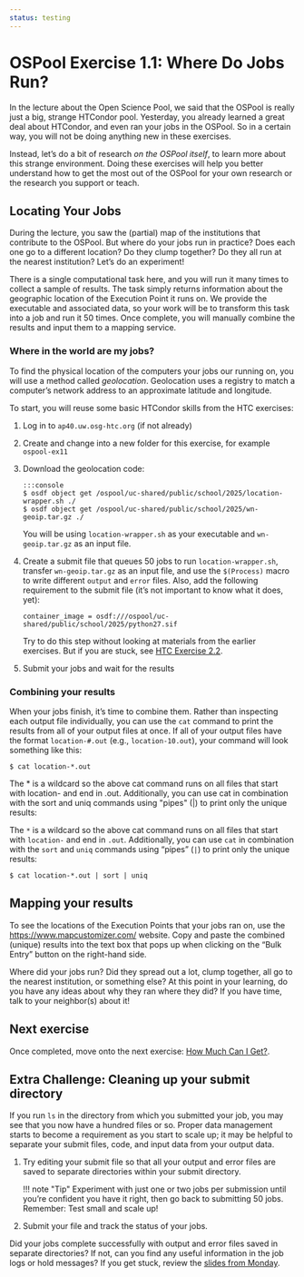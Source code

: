 ```yaml
---
status: testing
---
```


# OSPool Exercise 1.1: Where Do Jobs Run?

In the lecture about the Open Science Pool,
we said that the OSPool is really just a big, strange HTCondor pool.
Yesterday, you already learned a great deal about HTCondor,
and even ran your jobs in the OSPool.
So in a certain way, you will not be doing anything new in these exercises.

Instead, let’s do a bit of research _on the OSPool itself_,
to learn more about this strange environment.
Doing these exercises will help you better understand how to get the most out of the OSPool
for your own research or the research you support or teach.

## Locating Your Jobs

During the lecture, you saw the (partial) map of the institutions that contribute to the OSPool.
But where do your jobs run in practice?
Does each one go to a different location?
Do they clump together?
Do they all run at the nearest institution?
Let’s do an experiment!

There is a single computational task here, and you will run it many times to collect a sample of results.
The task simply returns information about the geographic location of the Execution Point it runs on.
We provide the executable and associated data,
so your work will be to transform this task into a job and run it 50 times.
Once complete, you will manually combine the results and input them to a mapping service.

### Where in the world are my jobs?

To find the physical location of the computers your jobs our running on, you will use a method called *geolocation*.
Geolocation uses a registry to match a computer’s network address to an approximate latitude and longitude.

To start, you will reuse some basic HTCondor skills from the HTC exercises:

1.  Log in to `ap40.uw.osg-htc.org` (if not already)
1.  Create and change into a new folder for this exercise, for example `ospool-ex11`
1.  Download the geolocation code:

        :::console
        $ osdf object get /ospool/uc-shared/public/school/2025/location-wrapper.sh ./
        $ osdf object get /ospool/uc-shared/public/school/2025/wn-geoip.tar.gz ./

    You will be using `location-wrapper.sh` as your executable and `wn-geoip.tar.gz` as an input file.

1.  Create a submit file that queues 50 jobs to run `location-wrapper.sh`,
    transfer `wn-geoip.tar.gz` as an input file,
    and use the `$(Process)` macro to write different `output` and `error` files.
    Also, add the following requirement to the submit file (it’s not important to know what it does, yet):

        container_image = osdf:///ospool/uc-shared/public/school/2025/python27.sif

    Try to do this step without looking at materials from the earlier exercises.
    But if you are stuck, see [HTC Exercise 2.2](../htcondor/part2-ex2-queue-n.md).

1.  Submit your jobs and wait for the results

### Combining your results

When your jobs finish, it’s time to combine them.
Rather than inspecting each output file individually,
you can use the `cat` command to print the results from all of your output files at once.
If all of your output files have the format `location-#.out` (e.g., `location-10.out`),
your command will look something like this:

``` console
$ cat location-*.out
```

The * is a wildcard so the above cat command runs on all files that start with location- and end in .out. Additionally, you can use cat in combination with the sort and uniq commands using "pipes" (|) to print only the unique results:

The `*` is a wildcard so the above cat command runs on all files that start with `location-` and end in `.out`.
Additionally, you can use `cat` in combination with the `sort` and `uniq` commands using “pipes” (`|`)
to print only the unique results:

``` console
$ cat location-*.out | sort | uniq
```

## Mapping your results

To see the locations of the Execution Points that your jobs ran on,
use the https://www.mapcustomizer.com/ website.
Copy and paste the combined (unique) results into the text box that pops up
when clicking on the “Bulk Entry” button on the right-hand side.

Where did your jobs run?
Did they spread out a lot, clump together, all go to the nearest institution, or something else?
At this point in your learning, do you have any ideas about why they ran where they did?
If you have time, talk to your neighbor(s) about it!

## Next exercise

Once completed, move onto the next exercise: [How Much Can I Get?](part1-ex2-capacity.md).

## Extra Challenge: Cleaning up your submit directory

If you run `ls` in the directory from which you submitted your job, you may see that you now have a hundred files or so.
Proper data management starts to become a requirement as you start to scale up;
it may be helpful to separate your submit files, code, and input data from your output data.

1.  Try editing your submit file so that all your output and error files are saved to separate directories within your
    submit directory.

    !!! note "Tip"
        Experiment with just one or two jobs per submission until you’re confident you have it right,
        then go back to submitting 50 jobs.
        Remember: Test small and scale up!

1.  Submit your file and track the status of your jobs.

Did your jobs complete successfully with output and error files saved in separate directories?
If not, can you find any useful information in the job logs or hold messages?
If you get stuck, review the [slides from Monday](../index.md).
